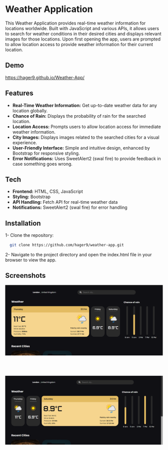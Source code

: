 # Weather Application
This Weather Application provides real-time weather information for locations worldwide. Built with JavaScript and various APIs, it allows users to search for weather conditions in their desired cities and displays relevant images for those locations. Upon first opening the app, users are prompted to allow location access to provide weather information for their current location.

## Demo 
  https://hager9.github.io/Weather-App/

## Features
- **Real-Time Weather Information:** Get up-to-date weather data for any location globally.
- **Chance of Rain:** Displays the probability of rain for the searched location.
- **Location Access:** Prompts users to allow location access for immediate weather information.
- **City Images:** Displays images related to the searched cities for a visual experience.
- **User-Friendly Interface:** Simple and intuitive design, enhanced by Bootstrap for responsive styling.
- **Error Notifications:** Uses SweetAlert2 (swal fire) to provide feedback in case something goes wrong.

## Tech 
- **Frontend:** HTML, CSS, JavaScript
- **Styling:** Bootstrap
- **API Handling:** Fetch API for real-time weather data
- **Notifications:** SweetAlert2 (swal fire) for error handling

## Installation

1- Clone the repository:

```bash
  git clone https://github.com/hager9/weather-app.git
```
2- Navigate to the project directory and open the index.html file in your browser to view the app.

## Screenshots
![Home Page](https://github.com/hager9/Weather-App/blob/main/Screenshot%202024-10-10%20024618.png)


<br>
<br>

![Home Page](https://github.com/hager9/Weather-App/blob/main/Screenshot%202024-10-10%20024658.png)
